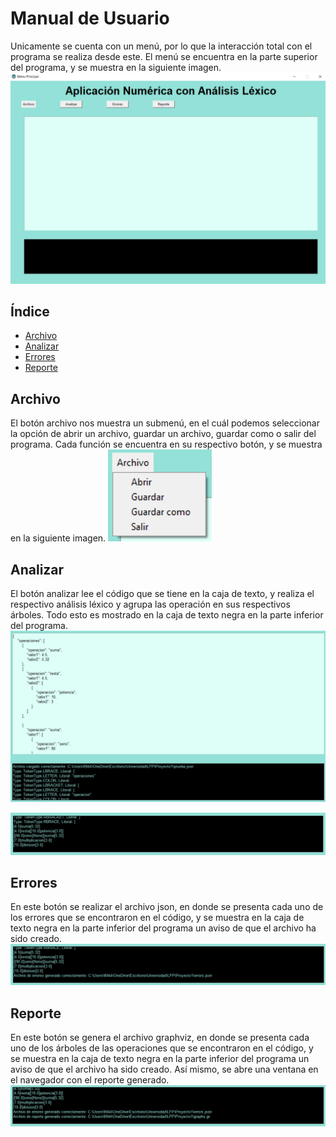 # Manual de Usuario
Unicamente se cuenta con un menú, por lo que la interacción total con el programa se realiza desde este. El menú se encuentra en la parte superior del programa, y se muestra en la siguiente imagen.
![Menu](../assets/menu.png)

## Índice

- [Archivo](#archivo)
- [Analizar](#analizar)
- [Errores](#errores)
- [Reporte](#reporte)

## Archivo
El botón archivo nos muestra un submenú, en el cuál podemos seleccionar la opción de abrir un archivo, guardar un archivo, guardar como o salir del programa. Cada función se encuentra en su respectivo botón, y se muestra en la siguiente imagen.
![Archivo](../assets/archivomenu.png)

## Analizar
El botón analizar lee el código que se tiene en la caja de texto, y realiza el respectivo análisis léxico y agrupa las operación en sus respectivos árboles. Todo esto es mostrado en la caja de texto negra en la parte inferior del programa.
![Analizar](../assets/analizar.png)

![Consola](../assets/consolaAnalizar.png)

## Errores
En este botón se realizar el archivo json, en donde se presenta cada uno de los errores que se encontraron en el código, y se muestra en la caja de texto negra en la parte inferior del programa un aviso de que el archivo ha sido creado.
![Errores](../assets/errores.png)

## Reporte
En este botón se genera el archivo graphviz, en donde se presenta cada uno de los árboles de las operaciones que se encontraron en el código, y se muestra en la caja de texto negra en la parte inferior del programa un aviso de que el archivo ha sido creado. Así mismo, se abre una ventana en el navegador con el reporte generado.
![Grafico](../assets/graficos.png)
